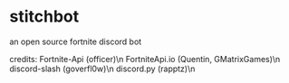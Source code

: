 # stitchbot
an open source fortnite discord bot

credits:
Fortnite-Api (officer)\n
FortniteApi.io (Quentin, GMatrixGames)\n
discord-slash (goverfl0w)\n
discord.py (rapptz)\n
